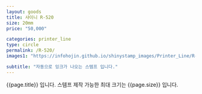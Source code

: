 ```yaml
---
layout: goods
title: 샤이니 R-520
size: 20mm
price: "50,000"

categories: printer_line
type: circle
permalink: /R-520/
images1: "https://infohojin.github.io/shinystamp_images/Printer_Line/R-520/R-520_1.jpg"

subtitle: "자동으로 잉크가 나오는 스템프 입니다."
---
```


{{page.title}} 입니다. 스템프 제작 가능한 최대 크기는 {{page.size}} 입니다.